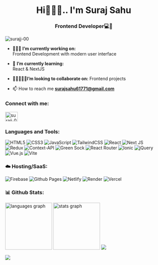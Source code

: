 <h1 align="center">Hi🙋🏻‍♂️.. I'm Suraj Sahu</h1>
<h3 align="center">Frontend Developer💻💫</h3>

<p align="left"> <img src="https://komarev.com/ghpvc/?username=surajj-00&label=Profile%20views&color=0e75b6&style=flat" alt="surajj-00" /> </p>

- 👨🏻‍💻 **I’m currently working on:** <br> Frontend Development with modern user interface

- 🤖 **I’m currently learning:** <br> React & NextJS

- 👨🏻‍🤝‍👨🏻**I’m looking to collaborate on:**  Frontend projects

- 📫 How to reach me **surajsahu61771@gmail.com**

 <h3 align="left">Connect with me:</h3> 
<p align="left"> 
 <a href="https://twitter.com/surajj_00" target="blank"><img align="center" src="https://raw.githubusercontent.com/rahuldkjain/github-profile-readme-generator/master/src/images/icons/Social/twitter.svg" alt="surajj_00" height="30" width="40" /></a>
</p>

<h3 align="left">Languages and Tools:</h3>

![HTML5](https://img.shields.io/badge/html5-%23E34F26.svg?style=for-the-badge&logo=html5&logoColor=white)
![CSS3](https://img.shields.io/badge/css3-%231572B6.svg?style=for-the-badge&logo=css3&logoColor=white)
![JavaScript](https://img.shields.io/badge/javascript-%23F7DF1E.svg?style=for-the-badge&logo=javascript&logoColor=%23323330)
![TailwindCSS](https://img.shields.io/badge/tailwindcss-%2338B2AC.svg?style=for-the-badge&logo=tailwind-css&logoColor=white)
![React](https://img.shields.io/badge/react-%2320232a.svg?style=for-the-badge&logo=react&logoColor=%2361DAFB)
![Next JS](https://img.shields.io/badge/Next-%23E0234E?style=for-the-badge&logo=next.js&logoColor=white)
![Redux](https://img.shields.io/badge/redux-%23593d88.svg?style=for-the-badge&logo=redux&logoColor=white)
![Context-API](https://img.shields.io/badge/Context--Api-000000?style=for-the-badge&logo=react)
![Green Sock](https://img.shields.io/badge/green%20sock-88CE02?style=for-the-badge&logo=greensock&logoColor=white)
![React Router](https://img.shields.io/badge/React_Router-CA4245?style=for-the-badge&logo=react-router&logoColor=white)
![Ionic](https://img.shields.io/badge/Ionic-%233880FF.svg?style=for-the-badge&logo=Ionic&logoColor=white)
![jQuery](https://img.shields.io/badge/jquery-%230769AD.svg?style=for-the-badge&logo=jquery&logoColor=white)
![Vue.js](https://img.shields.io/badge/vuejs-%2335495e.svg?style=for-the-badge&logo=vuedotjs&logoColor=%234FC08D)
![Vite](https://img.shields.io/badge/vite-%23646CFF.svg?style=for-the-badge&logo=vite&logoColor=white)




<h3 align="left">☁️ Hosting/SaaS:</h3>

![Firebase](https://img.shields.io/badge/firebase-%23039BE5.svg?style=for-the-badge&logo=firebase)
![Github Pages](https://img.shields.io/badge/github%20pages-121013?style=for-the-badge&logo=github&logoColor=white)
![Netlify](https://img.shields.io/badge/netlify-%23123F6D.svg?style=for-the-badge&logo=netlify&logoColor=#00C7B7)
![Render](https://img.shields.io/badge/Render-%46E3B7.svg?style=for-the-badge&logo=render&logoColor=white)
![Vercel](https://img.shields.io/badge/vercel-%23000000.svg?style=for-the-badge&logo=vercel&logoColor=white)






<h3 align="left">📊 Github Stats:</h3>


<div align="left">
  <img src="https://github-readme-stats.vercel.app/api/top-langs?username=Surajj-00&locale=en&hide_title=false&layout=compact&card_width=320&langs_count=5&theme=dracula&hide_border=false" height="150" alt="languages graph"  />
  <img src="https://github-readme-stats.vercel.app/api?username=Surajj-00&hide_title=false&hide_rank=false&show_icons=true&include_all_commits=true&count_private=true&disable_animations=false&theme=dracula&locale=en&hide_border=false" height="150" alt="stats graph"  />


 <img src=" https://github-readme-stats.vercel.app/api/top-langs/?username=Surajj-00&theme=dracula&hide_border=false&include_all_commits=true&count_private=false&layout=compact" />
</div>




![](https://github-readme-streak-stats.herokuapp.com/?user=Surajj-00&theme=dracula&hide_border=false)<br/>





